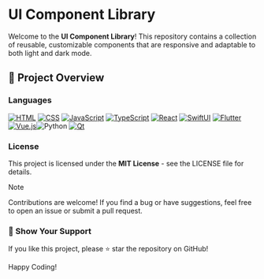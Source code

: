 # UI Component Library

Welcome to the **UI Component Library**! This repository contains a collection of reusable, customizable components that are responsive and adaptable to both light and dark mode.

## 📂 Project Overview

### Languages

<a href="https://developer.mozilla.org/en-US/docs/Web/HTML"><img alt="HTML" src="https://img.shields.io/badge/HTML-E34F26.svg?logo=html5&logoColor=white"></a>
<a href="https://developer.mozilla.org/en-US/docs/Web/CSS"><img alt="CSS" src="https://img.shields.io/badge/CSS-1572B6.svg?logo=css3&logoColor=white"></a>
<a href="https://developer.mozilla.org/en-US/docs/Web/JavaScript"><img alt="JavaScript" src="https://img.shields.io/badge/JavaScript-F7DF1E.svg?logo=javascript&logoColor=black"></a>
<a href="https://www.typescriptlang.org/"><img alt="TypeScript" src="https://img.shields.io/badge/TypeScript-3178C6.svg?logo=typescript&logoColor=white"></a>
<a href="https://reactjs.org/"><img alt="React" src="https://img.shields.io/badge/React-61DAFB.svg?logo=react&logoColor=black"></a>
<a href="https://developer.apple.com/xcode/swiftui/"><img alt="SwiftUI" src="https://img.shields.io/badge/SwiftUI-F05138.svg?logo=swift&logoColor=white"></a>
<a href="https://flutter.dev/"><img alt="Flutter" src="https://img.shields.io/badge/Flutter-02569B.svg?logo=flutter&logoColor=white"></a>
<a href="https://vuejs.org/"><img alt="Vue.js" src="https://img.shields.io/badge/Vue.js-4FC08D.svg?logo=vue.js&logoColor=white"></a><img alt="Python" src="https://img.shields.io/badge/Python-3776AB.svg?logo=python&logoColor=white"></a>
<a href="https://www.qt.io/"><img alt="Qt" src="https://img.shields.io/badge/Qt-41CD52.svg?logo=qt&logoColor=black"></a>

### License

This project is licensed under the **MIT License** - see the LICENSE file for details.

> [!NOTE]
> Contributions are welcome! If you find a bug or have suggestions, feel free to open an issue or submit a pull request.

### 🌟 Show Your Support

If you like this project, please ⭐ star the repository on GitHub!

Happy Coding!
